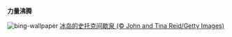
**力量沸腾**

![bing-wallpaper](https://www.bing.com/th?id=OHR.IcelandGeyser_ZH-CN2136665867_1920x1080.jpg)
[冰岛的史托克间歇泉 (© John and Tina Reid/Getty Images)](https://www.bing.com/search?q=%E5%86%B0%E5%B2%9B%E8%87%AD%E9%A3%9F%E8%8A%82&amp;form=hpcapt&amp;mkt=zh-cn)
  